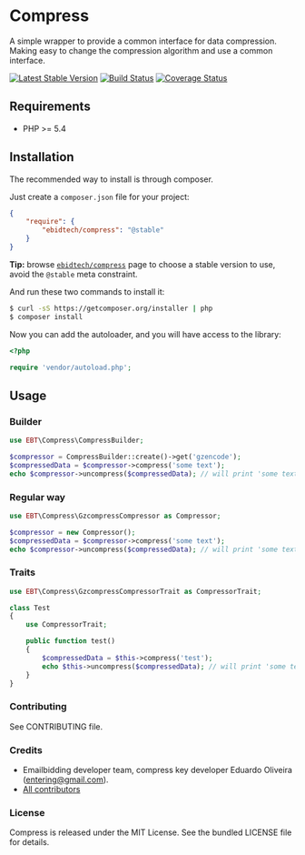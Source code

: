 # Compress #

A simple wrapper to provide a common interface for data compression. Making easy to change the compression algorithm and use a common interface.

[![Latest Stable Version](https://poser.pugx.org/ebidtech/compress/v/stable.png)](https://packagist.org/packages/ebidtech/compress)
 [![Build Status](https://travis-ci.org/ebidtech/compress.png?branch=v0.2)](https://travis-ci.org/ebidtech/compress) [![Coverage Status](https://coveralls.io/repos/ebidtech/compress/badge.png?branch=master)](https://coveralls.io/r/ebidtech/compress?branch=master)

## Requirements ##

* PHP >= 5.4

## Installation ##

The recommended way to install is through composer.

Just create a `composer.json` file for your project:

``` json
{
    "require": {
        "ebidtech/compress": "@stable"
    }
}
```

**Tip:** browse [`ebidtech/compress`](https://packagist.org/packages/ebidtech/compress) page to choose a stable version to use, avoid the `@stable` meta constraint.

And run these two commands to install it:

```bash
$ curl -sS https://getcomposer.org/installer | php
$ composer install
```

Now you can add the autoloader, and you will have access to the library:

```php
<?php

require 'vendor/autoload.php';
```

## Usage ##

### Builder ###

```php
use EBT\Compress\CompressBuilder;

$compressor = CompressBuilder::create()->get('gzencode');
$compressedData = $compressor->compress('some text');
echo $compressor->uncompress($compressedData); // will print 'some text'
```

### Regular way ###

```php
use EBT\Compress\GzcompressCompressor as Compressor;

$compressor = new Compressor();
$compressedData = $compressor->compress('some text');
echo $compressor->uncompress($compressedData); // will print 'some text'
```

### Traits ###

```php
use EBT\Compress\GzcompressCompressorTrait as CompressorTrait;

class Test
{
    use CompressorTrait;

    public function test()
    {
        $compressedData = $this->compress('test');
        echo $this->uncompress($compressedData); // will print 'some text'
    }
}
```

### Contributing ###

See CONTRIBUTING file.

### Credits ###

* Emailbidding developer team, compress key developer Eduardo Oliveira (entering@gmail.com).
* [All contributors](https://github.com/ebidtech/compress/contributors)

### License ###

Compress is released under the MIT License. See the bundled LICENSE file for details.

